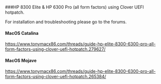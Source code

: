 ###HP 8300 Elite & HP 6300 Pro (all form factors) using Clover UEFI hotpatch.

For installation and troubleshooting please go to the forums.

#### MacOS Catalina
https://www.tonymacx86.com/threads/guide-hp-elite-8300-6300-pro-all-form-factors-using-clover-uefi-hotpatch.279627/

#### MacOS Mojave
https://www.tonymacx86.com/threads/guide-hp-elite-8300-6300-pro-all-form-factors-using-clover-uefi-hotpatch.265384/
